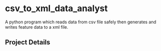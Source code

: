 # csv_to_xml_data_analyst
A python program which reads data from csv file safely then generates and writes feature data to a xml file. 
## Project Details

